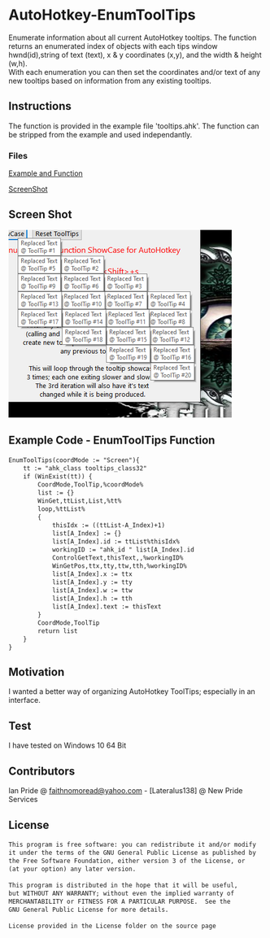 # AutoHotkey-EnumToolTips
Enumerate information about all current AutoHotkey tooltips. The function returns an enumerated index of objects with each tips window hwnd(id),string of text (text), x & y coordinates (x,y), and the width & height (w,h).                                                 
With each enumeration you can then set the coordinates and/or text of any new tooltips based on information from any existing tooltips.
## Instructions
The function is provided in the example file 'tooltips.ahk'. The function can be stripped from the example and used independantly.
### Files
[Example and Function](tooltips.ahk "tooltips.ahk example file")

[ScreenShot](Images/screen.png "Screenshot of example")
## Screen Shot
![alt text](Images/screen.png "EnumToolTips Screen Shot")
## Example Code - EnumToolTips Function
```
EnumToolTips(coordMode := "Screen"){
	tt := "ahk_class tooltips_class32"
	if (WinExist(tt)) {
		CoordMode,ToolTip,%coordMode%
		list := {}
		WinGet,ttList,List,%tt%
		loop,%ttList%
		{
			thisIdx := ((ttList-A_Index)+1)
			list[A_Index] := {}
			list[A_Index].id := ttList%thisIdx%
			workingID := "ahk_id " list[A_Index].id
			ControlGetText,thisText,,%workingID%
			WinGetPos,ttx,tty,ttw,tth,%workingID%
			list[A_Index].x := ttx
			list[A_Index].y := tty
			list[A_Index].w := ttw
			list[A_Index].h := tth 
			list[A_Index].text := thisText
		}
		CoordMode,ToolTip
		return list
	}
}
```
## Motivation
I wanted a better way of organizing AutoHotkey ToolTips; especially in an interface.
## Test
I have tested on Windows 10 64 Bit
## Contributors
Ian Pride @ faithnomoread@yahoo.com - [Lateralus138] @ New Pride Services 
## License
	This program is free software: you can redistribute it and/or modify
    it under the terms of the GNU General Public License as published by
    the Free Software Foundation, either version 3 of the License, or
    (at your option) any later version.

    This program is distributed in the hope that it will be useful,
    but WITHOUT ANY WARRANTY; without even the implied warranty of
    MERCHANTABILITY or FITNESS FOR A PARTICULAR PURPOSE.  See the
    GNU General Public License for more details.

	License provided in the License folder on the source page

